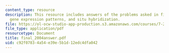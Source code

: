 ```yaml
---
content_type: resource
description: This resource includes answers of the problems asked in final exam on
  gene expression patterns, and situ hybridization.
file: https://ol-ocw-studio-app-production.s3.amazonaws.com/courses/7-22-developmental-biology-fall-2005/c92f07834a54e39e5b1d12edc4dfa042_final_2004answer.pdf
file_type: application/pdf
resourcetype: Document
title: final_2004answer.pdf
uid: c92f0783-4a54-e39e-5b1d-12edc4dfa042
---
```

